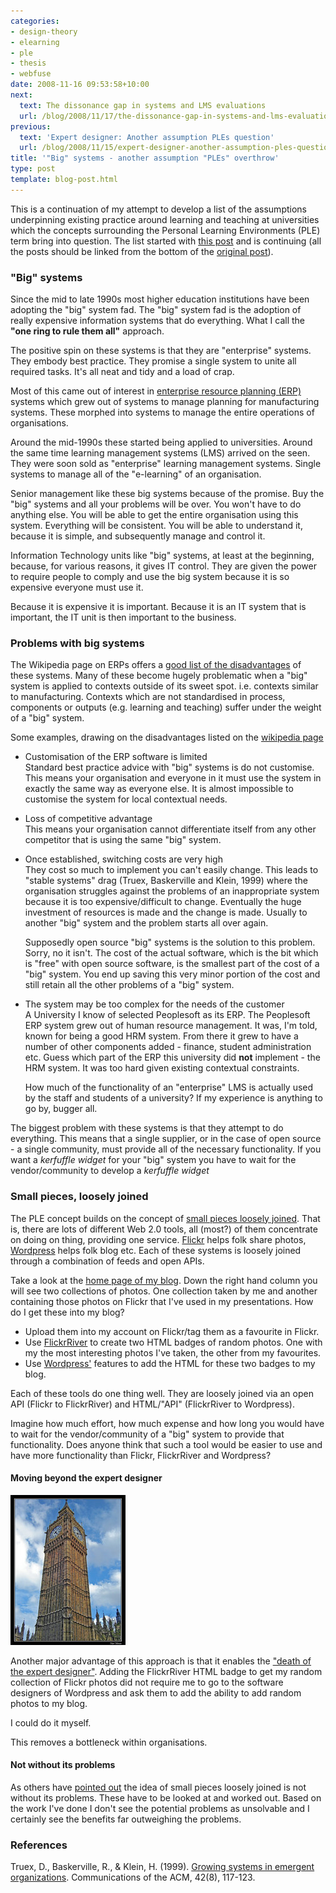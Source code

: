 ```yaml
---
categories:
- design-theory
- elearning
- ple
- thesis
- webfuse
date: 2008-11-16 09:53:58+10:00
next:
  text: The dissonance gap in systems and LMS evaluations
  url: /blog/2008/11/17/the-dissonance-gap-in-systems-and-lms-evaluations/
previous:
  text: 'Expert designer: Another assumption PLEs question'
  url: /blog/2008/11/15/expert-designer-another-assumption-ples-question/
title: '"Big" systems - another assumption "PLEs" overthrow'
type: post
template: blog-post.html
---
```

This is a continuation of my attempt to develop a list of the assumptions underpinning existing practice around learning and teaching at universities which the concepts surrounding the Personal Learning Environments (PLE) term bring into question. The list started with [this post](/blog/2008/11/12/what-are-the-assumptions-which-pleslearning-20-etc-overthrow/) and is continuing (all the posts should be linked from the bottom of the [original post](/blog/2008/11/12/what-are-the-assumptions-which-pleslearning-20-etc-overthrow/)).

### "Big" systems

Since the mid to late 1990s most higher education institutions have been adopting the "big" system fad. The "big" system fad is the adoption of really expensive information systems that do everything. What I call the **"one ring to rule them all"** approach.

The positive spin on these systems is that they are "enterprise" systems. They embody best practice. They promise a single system to unite all required tasks. It's all neat and tidy and a load of crap.

Most of this came out of interest in [enterprise resource planning (ERP)](http://en.wikipedia.org/wiki/Enterprise_systems) systems which grew out of systems to manage planning for manufacturing systems. These morphed into systems to manage the entire operations of organisations.

Around the mid-1990s these started being applied to universities. Around the same time learning management systems (LMS) arrived on the seen. They were soon sold as "enterprise" learning management systems. Single systems to manage all of the "e-learning" of an organisation.

Senior management like these big systems because of the promise. Buy the "big" systems and all your problems will be over. You won't have to do anything else. You will be able to get the entire organisation using this system. Everything will be consistent. You will be able to understand it, because it is simple, and subsequently manage and control it.

Information Technology units like "big" systems, at least at the beginning, because, for various reasons, it gives IT control. They are given the power to require people to comply and use the big system because it is so expensive everyone must use it.

Because it is expensive it is important. Because it is an IT system that is important, the IT unit is then important to the business.

### Problems with big systems

The Wikipedia page on ERPs offers a [good list of the disadvantages](http://en.wikipedia.org/wiki/Enterprise_systems#Disadvantages) of these systems. Many of these become hugely problematic when a "big" system is applied to contexts outside of its sweet spot. i.e. contexts similar to manufacturing. Contexts which are not standardised in process, components or outputs (e.g. learning and teaching) suffer under the weight of a "big" system.

Some examples, drawing on the disadvantages listed on the [wikipedia page](http://en.wikipedia.org/wiki/Enterprise_systems#Disadvantages)

- Customisation of the ERP software is limited  
    Standard best practice advice with "big" systems is do not customise. This means your organisation and everyone in it must use the system in exactly the same way as everyone else. It is almost impossible to customise the system for local contextual needs.
- Loss of competitive advantage  
    This means your organisation cannot differentiate itself from any other competitor that is using the same "big" system.
- Once established, switching costs are very high  
    They cost so much to implement you can't easily change. This leads to "stable systems" drag (Truex, Baskerville and Klein, 1999) where the organisation struggles against the problems of an inappropriate system because it is too expensive/difficult to change. Eventually the huge investment of resources is made and the change is made. Usually to another "big" system and the problem starts all over again.
    
    Supposedly open source "big" systems is the solution to this problem. Sorry, no it isn't. The cost of the actual software, which is the bit which is "free" with open source software, is the smallest part of the cost of a "big" system. You end up saving this very minor portion of the cost and still retain all the other problems of a "big" system.
    
- The system may be too complex for the needs of the customer  
    A University I know of selected Peoplesoft as its ERP. The Peoplesoft ERP system grew out of human resource management. It was, I'm told, known for being a good HRM system. From there it grew to have a number of other components added - finance, student administration etc. Guess which part of the ERP this university did **not** implement - the HRM system. It was too hard given existing contextual constraints.
    
    How much of the functionality of an "enterprise" LMS is actually used by the staff and students of a university? If my experience is anything to go by, bugger all.
    

The biggest problem with these systems is that they attempt to do everything. This means that a single supplier, or in the case of open source - a single community, must provide all of the necessary functionality. If you want a _kerfuffle widget_ for your "big" system you have to wait for the vendor/community to develop a _kerfuffle widget_

### Small pieces, loosely joined

The PLE concept builds on the concept of [small pieces loosely joined](http://www.smallpieces.com/). That is, there are lots of different Web 2.0 tools, all (most?) of them concentrate on doing on thing, providing one service. [Flickr](http://flickr.com) helps folk share photos, [Wordpress](http://wordpress.com/) helps folk blog etc. Each of these systems is loosely joined through a combination of feeds and open APIs.

Take a look at the [home page of my blog](/blog/blog-home.md). Down the right hand column you will see two collections of photos. One collection taken by me and another containing those photos on Flickr that I've used in my presentations. How do I get these into my blog?

- Upload them into my account on Flickr/tag them as a favourite in Flickr.
- Use [FlickrRiver](http://flickrriver.com/) to create two HTML badges of random photos. One with my the most interesting photos I've taken, the other from my favourites.
- Use [Wordpress'](http://wordpress.com/) features to add the HTML for these two badges to my blog.

Each of these tools do one thing well. They are loosely joined via an open API (Flickr to FlickrRiver) and HTML/"API" (FlickrRiver to Wordpress).

Imagine how much effort, how much expense and how long you would have to wait for the vendor/community of a "big" system to provide that functionality. Does anyone think that such a tool would be easier to use and have more functionality than Flickr, FlickrRiver and Wordpress?

#### Moving beyond the expert designer

[![Big Ben](images/399049455_574a55657b_m.jpg)](http://www.flickr.com/photos/me_haridas/399049455/)

Another major advantage of this approach is that it enables the ["death of the expert designer"](/blog/2008/11/15/expert-designer-another-assumption-ples-question/). Adding the FlickrRiver HTML badge to get my random collection of Flickr photos did not require me to go to the software designers of Wordpress and ask them to add the ability to add random photos to my blog.

I could do it myself.

This removes a bottleneck within organisations.

#### Not without its problems

As others have [pointed out](http://plunkers.blogspot.com/2005/12/simple-tools-small-pieces-loosely.html) the idea of small pieces loosely joined is not without its problems. These have to be looked at and worked out. Based on the work I've done I don't see the potential problems as unsolvable and I certainly see the benefits far outweighing the problems.

### References

Truex, D., Baskerville, R., & Klein, H. (1999). [Growing systems in emergent organizations](http://portal.acm.org/citation.cfm?id=310984). Communications of the ACM, 42(8), 117-123.